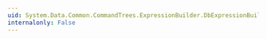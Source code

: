 ```yaml
---
uid: System.Data.Common.CommandTrees.ExpressionBuilder.DbExpressionBuilder.AggregateDistinct(System.Data.Metadata.Edm.EdmFunction,System.Data.Common.CommandTrees.DbExpression)
internalonly: False
---
```

